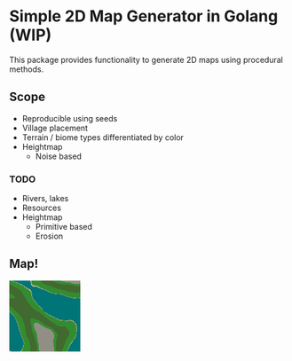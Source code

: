 # Simple 2D Map Generator in Golang (WIP)
This package provides functionality to generate 2D maps using procedural methods.

## Scope
* Reproducible using seeds
* Village placement
* Terrain / biome types differentiated by color
* Heightmap
  * Noise based

### TODO
* Rivers, lakes
* Resources
* Heightmap
  * Primitive based
  * Erosion

## Map!
![alt text](https://raw.githubusercontent.com/Flokey82/go_gens/master/genmap2d/images/rgb.png "Map!")
